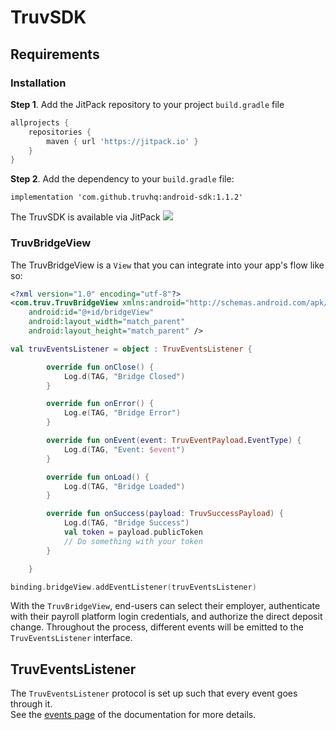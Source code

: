 # TruvSDK

## Requirements

### Installation

**Step 1**. Add the JitPack repository to your project ```build.gradle``` file

```groovy
allprojects {
    repositories {
        maven { url 'https://jitpack.io' }
    }
}
```

**Step 2**. Add the dependency to your ```build.gradle``` file:
  
```
implementation 'com.github.truvhq:android-sdk:1.1.2'
```

The TruvSDK is available via JitPack [![](https://jitpack.io/v/truvhq/android-sdk.svg)](https://jitpack.io/#truvhq/android-sdk)

### TruvBridgeView

The TruvBridgeView is a `View` that you can integrate into your app's flow like so:

```xml
<?xml version="1.0" encoding="utf-8"?>
<com.truv.TruvBridgeView xmlns:android="http://schemas.android.com/apk/res/android"
    android:id="@+id/bridgeView"
    android:layout_width="match_parent"
    android:layout_height="match_parent" />
```

```kotlin
val truvEventsListener = object : TruvEventsListener {

        override fun onClose() {
            Log.d(TAG, "Bridge Closed")
        }

        override fun onError() {
            Log.e(TAG, "Bridge Error")
        }

        override fun onEvent(event: TruvEventPayload.EventType) {
            Log.d(TAG, "Event: $event")
        }

        override fun onLoad() {
            Log.d(TAG, "Bridge Loaded")
        }

        override fun onSuccess(payload: TruvSuccessPayload) {
            Log.d(TAG, "Bridge Success")
            val token = payload.publicToken
            // Do something with your token
        }

    }

binding.bridgeView.addEventListener(truvEventsListener)
```

With the `TruvBridgeView`, end-users can select their employer, authenticate with their payroll platform login credentials, and authorize the direct deposit change. Throughout the process, different events will be emitted to the `TruvEventsListener` interface.

## TruvEventsListener

The `TruvEventsListener` protocol is set up such that every event goes through it.   
See the [events page](https://docs.truv.com/docs/events) of the documentation for more details.
